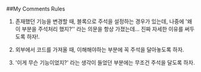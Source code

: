##My Comments Rules

1. 존재했던 기능을 변경할 때, 블록으로 주석을 설정하는 경우가 있는데, 나중에 '왜 이 부분을 주석처리 했지?'' 라는 의문을 항상 가졌는데... 진짜 자세한 이유를 써두도록 하자!.

2. 외부에서 코드를 가져올 때, 이해해야하는 부분에 꼭 주석을 달아놓도록 하자.

3. '이게 무슨 기능이었지?' 라는 생각이 들었던 부분에는 무조건 주석을 달도록 하자.
